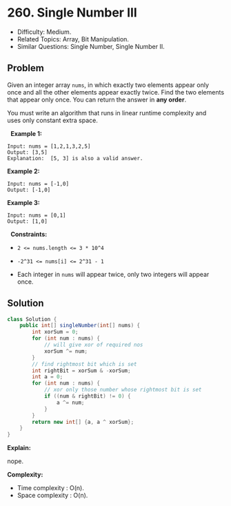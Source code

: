 # 260. Single Number III

- Difficulty: Medium.
- Related Topics: Array, Bit Manipulation.
- Similar Questions: Single Number, Single Number II.

## Problem

Given an integer array ```nums```, in which exactly two elements appear only once and all the other elements appear exactly twice. Find the two elements that appear only once. You can return the answer in **any order**.

You must write an algorithm that runs in linear runtime complexity and uses only constant extra space.

 
**Example 1:**

```
Input: nums = [1,2,1,3,2,5]
Output: [3,5]
Explanation:  [5, 3] is also a valid answer.
```

**Example 2:**

```
Input: nums = [-1,0]
Output: [-1,0]
```

**Example 3:**

```
Input: nums = [0,1]
Output: [1,0]
```

 
**Constraints:**


	
- ```2 <= nums.length <= 3 * 10^4```
	
- ```-2^31 <= nums[i] <= 2^31 - 1```
	
- Each integer in ```nums``` will appear twice, only two integers will appear once.



## Solution

```java
class Solution {
    public int[] singleNumber(int[] nums) {
        int xorSum = 0;
        for (int num : nums) {
            // will give xor of required nos
            xorSum ^= num;
        }
        // find rightmost bit which is set
        int rightBit = xorSum & -xorSum;
        int a = 0;
        for (int num : nums) {
            // xor only those number whose rightmost bit is set
            if ((num & rightBit) != 0) {
                a ^= num;
            }
        }
        return new int[] {a, a ^ xorSum};
    }
}
```

**Explain:**

nope.

**Complexity:**

* Time complexity : O(n).
* Space complexity : O(n).
